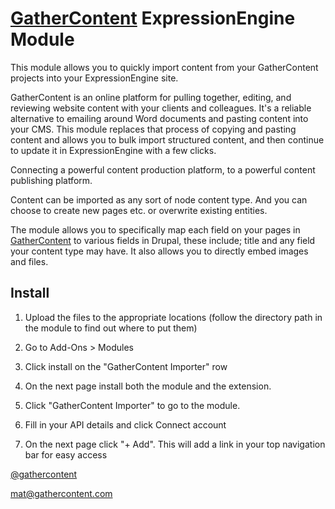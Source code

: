 
[GatherContent](https://gathercontent.com) ExpressionEngine Module
===========================================

This module allows you to quickly import content from your GatherContent projects into your ExpressionEngine site.

GatherContent is an online platform for pulling together, editing, and reviewing website content with your clients and colleagues. It's a reliable alternative to emailing around Word documents and pasting content into your CMS. This module replaces that process of copying and pasting content and allows you to bulk import structured content, and then continue to update it in ExpressionEngine with a few clicks.

Connecting a powerful content production platform, to a powerful content publishing platform.

Content can be imported as any sort of node content type. And you can choose to create new pages etc. or overwrite existing entities.

The module allows you to specifically map each field on your pages in [GatherContent](https://gathercontent.com) to various fields in Drupal, these include; title and any field your content type may have. It also allows you to directly embed images and files.


## Install

1.	Upload the files to the appropriate locations (follow the directory path in the module to find out where to put them)

2.	Go to Add-Ons > Modules

3.	Click install on the "GatherContent Importer" row

4.	On the next page install both the module and the extension.

5.	Click "GatherContent Importer" to go to the module.

6.	Fill in your API details and click Connect account

7.	On the next page click "+ Add". This will add a link in your top navigation bar for easy access


[@gathercontent](http://twitter.com/gathercontent)

[mat@gathercontent.com](mailto:mat@gathercontent.com)